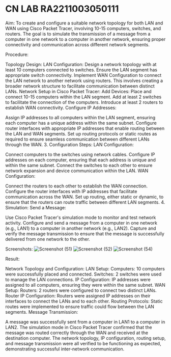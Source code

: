 # CN LAB RA2211003050111
Aim: To create and configure a suitable network topology for both LAN and WAN using Cisco Packet Tracer, involving 10-15 computers, switches, and routers. The goal is to simulate the transmission of a message from a computer in one network to a computer in another network, ensuring proper connectivity and communication across different network segments.

Procedure:

Topology Design: LAN Configuration: Design a network topology with at least 10 computers connected to switches. Ensure the LAN segment has appropriate switch connectivity. Implement WAN Configuration to connect the LAN network to another network using routers. This involves creating a broader network structure to facilitate communication between distinct LANs.
Network Setup in Cisco Packet Tracer: Add Devices:
Place and connect 10-15 computers within the LAN segment. Add at least 2 switches to facilitate the connection of the computers. Introduce at least 2 routers to establish WAN connectivity. Configure IP Addresses:

Assign IP addresses to all computers within the LAN segment, ensuring each computer has a unique address within the same subnet. Configure router interfaces with appropriate IP addresses that enable routing between the LAN and WAN segments. Set up routing protocols or static routes as required to ensure seamless communication between different LANs through the WAN. 3. Configuration Steps: LAN Configuration:

Connect computers to the switches using network cables. Configure IP addresses on each computer, ensuring that each address is unique and within the same subnet. Connect the switches to each other to ensure network expansion and device communication within the LAN. WAN Configuration:

Connect the routers to each other to establish the WAN connection. Configure the router interfaces with IP addresses that facilitate communication across the WAN. Set up routing, either static or dynamic, to ensure that the routers can route traffic between different LAN segments. 4. Simulation: Send a Message:

Use Cisco Packet Tracer's simulation mode to monitor and test network activity. Configure and send a message from a computer in one network (e.g., LAN1) to a computer in another network (e.g., LAN2). Capture and verify the message transmission to ensure that the message is successfully delivered from one network to the other.

Screenshots:
![Screenshot (51)](https://github.com/user-attachments/assets/b11f4665-dfc0-4365-b924-56d278a14669)
![Screenshot (52)](https://github.com/user-attachments/assets/00784461-cbe4-4fc0-84e7-40883c0d8df7)
![Screenshot (54)](https://github.com/user-attachments/assets/24e02728-6c18-4b5f-bb19-855ebab2bb71)

Result:

Network Topology and Configuration: LAN Setup: Computers: 10 computers were successfully placed and connected. Switches: 2 switches were used to manage the LAN connections. IP Configuration: IP addresses were assigned to all computers, ensuring they were within the same subnet. WAN Setup: Routers: 2 routers were configured to connect two distinct LANs. Router IP Configuration: Routers were assigned IP addresses on their interfaces to connect the LANs and to each other. Routing Protocols: Static routes were implemented to ensure traffic could flow between the LAN segments. Message Transmission:

A message was successfully sent from a computer in LAN1 to a computer in LAN2. The simulation mode in Cisco Packet Tracer confirmed that the message was routed correctly through the WAN and received at the destination computer. The network topology, IP configuration, routing setup, and message transmission were all verified to be functioning as expected, demonstrating successful inter-network communication.




